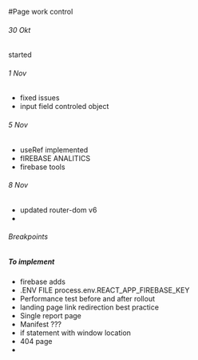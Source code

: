 #Page work control

###### 30 Okt
started 
###### 1 Nov
- fixed issues
- input field controled object
###### 5 Nov
- useRef implemented
- fIREBASE ANALITICS
- firebase tools
###### 8 Nov
- updated router-dom v6
- 
###### Breakpoints
##### To implement
- firebase adds
- .ENV FILE process.env.REACT_APP_FIREBASE_KEY
- Performance test before and after rollout
- landing page link redirection best practice
- Single report page
- Manifest ???
- if statement with window location
- 404 page
- 
